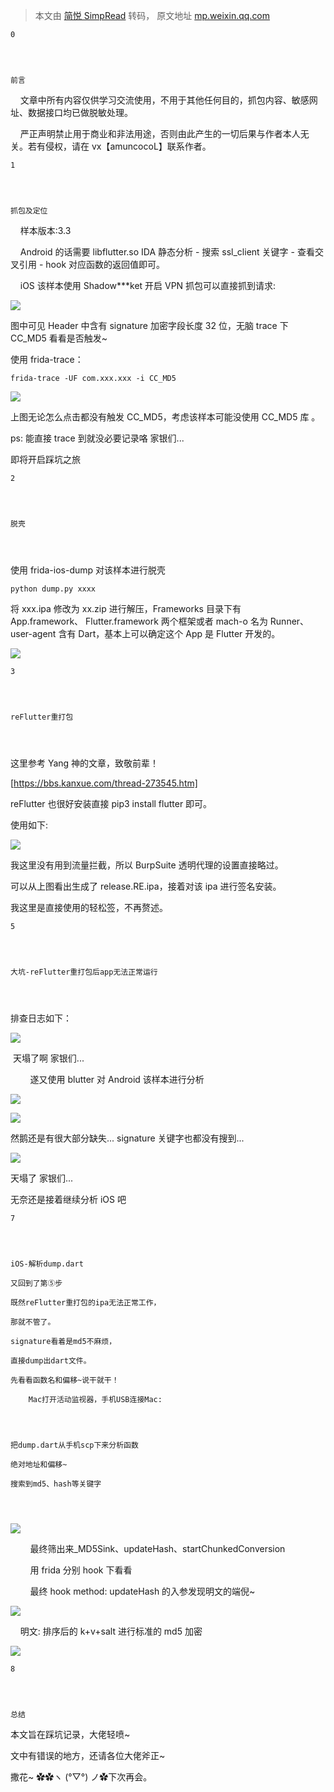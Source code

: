 > 本文由 [简悦 SimpRead](http://ksria.com/simpread/) 转码， 原文地址 [mp.weixin.qq.com](https://mp.weixin.qq.com/s/DLs5R6ibYJmc2-ao8nPoRg)

```
0




前言

```

    文章中所有内容仅供学习交流使用，不用于其他任何目的，抓包内容、敏感网址、数据接口均已做脱敏处理。

    严正声明禁止用于商业和非法用途，否则由此产生的一切后果与作者本人无关。若有侵权，请在 vx【amuncocoL】联系作者。

```
1




抓包及定位

```

  

    样本版本:3.3

    Android 的话需要 libflutter.so IDA 静态分析 - 搜索 ssl_client 关键字 - 查看交叉引用 - hook 对应函数的返回值即可。

    iOS 该样本使用 Shadow***ket 开启 VPN 抓包可以直接抓到请求:

![](https://mmbiz.qpic.cn/mmbiz_png/wm415EXtN8ribD7AqszEp4sjiaic9GBcNmtYLVorZKZRsfQNMvvUian2kVhODSia22AHpoBMibcJC52nvXd9mibfA9fGw/640?wx_fmt=png&from=appmsg)

图中可见 Header 中含有 signature 加密字段长度 32 位，无脑 trace 下 CC_MD5 看看是否触发~

使用 frida-trace：‍‍‍

```
frida-trace -UF com.xxx.xxx -i CC_MD5

```

![](https://mmbiz.qpic.cn/mmbiz_png/wm415EXtN8ribD7AqszEp4sjiaic9GBcNmt4oCVzibeAmnibHYOTENiclrTstHDt8xibxRIeRiaiaicRZLxHVLfXkC1iazTwQ/640?wx_fmt=png&from=appmsg)

上图无论怎么点击都没有触发 CC_MD5，考虑该样本可能没使用 CC_MD5 库 。

ps: 能直接 trace 到就没必要记录咯 家银们... 

即将开启踩坑之旅

```
2




脱壳




```

使用 frida-ios-dump 对该样本进行脱壳  

```
python dump.py xxxx

```

将 xxx.ipa 修改为 xx.zip 进行解压，Frameworks 目录下有 App.framework、 Flutter.framework 两个框架或者 mach-o 名为 Runner、user-agent 含有 Dart，基本上可以确定这个 App 是 Flutter 开发的。

![](https://mmbiz.qpic.cn/mmbiz_png/wm415EXtN8ribD7AqszEp4sjiaic9GBcNmt6ibAwY4xrwibutmlJ3gLCicKfBLickOMJJqibrLSsCpRd4Cia1WP9NTH88Ig/640?wx_fmt=png&from=appmsg)

```
3




reFlutter重打包




```

这里参考 Yang 神的文章，致敬前辈！

[https://bbs.kanxue.com/thread-273545.htm]

reFlutter 也很好安装直接 pip3 install flutter 即可。  

使用如下: 

![](https://mmbiz.qpic.cn/mmbiz_png/wm415EXtN8ribD7AqszEp4sjiaic9GBcNmticSA4AZvhsicia0YxoFrZ1b52lD6LfcXLPlgIAdtRnKlG6C5ibAuDNtexg/640?wx_fmt=png&from=appmsg)

我这里没有用到流量拦截，所以 BurpSuite 透明代理的设置直接略过。

可以从上图看出生成了 release.RE.ipa，接着对该 ipa 进行签名安装。  

我这里是直接使用的轻松签，不再赘述。

```
5




大坑-reFlutter重打包后app无法正常运行




```

排查日志如下：

![](https://mmbiz.qpic.cn/mmbiz_png/wm415EXtN8ribD7AqszEp4sjiaic9GBcNmtyP5nYJeyCMhAE7TC9QMZzMibhzEX8SdysK0S728BfOTWRppnl6jcSOw/640?wx_fmt=png&from=appmsg)

 天塌了啊 家银们...

        遂又使用 blutter 对 Android 该样本进行分析  

  

![](https://mmbiz.qpic.cn/mmbiz_png/wm415EXtN8ribD7AqszEp4sjiaic9GBcNmtQs1vrKvWJl1fyZVY1CzxtVibrpicRoFhz2GCBD2458ib0ibsQicwSOuohow/640?wx_fmt=png&from=appmsg)

![](https://mmbiz.qpic.cn/mmbiz_png/wm415EXtN8ribD7AqszEp4sjiaic9GBcNmtItyCp3sX7wZnibYKj2RIWxsGSSmYtBI6cn635bZ8nwcUtGEXjXtibYSg/640?wx_fmt=png&from=appmsg)

然鹅还是有很大部分缺失... signature 关键字也都没有搜到... 

![](https://mmbiz.qpic.cn/mmbiz_png/wm415EXtN8ribD7AqszEp4sjiaic9GBcNmt1FYFm7VubbWfmXtBKvMzq9Zicl5IE2q4ML7pM4eMuJLVicqhRykh6tMA/640?wx_fmt=png&from=appmsg)

天塌了 家银们...

无奈还是接着继续分析 iOS 吧

```
7




iOS-解析dump.dart

又回到了第⑤步

既然reFlutter重打包的ipa无法正常工作，

那就不管了。

signature看着是md5不麻烦，

直接dump出dart文件。

先看看函数名和偏移~说干就干！

    Mac打开活动监视器，手机USB连接Mac:




把dump.dart从手机scp下来分析函数

绝对地址和偏移~

搜索到md5、hash等关键字




```

![](https://mmbiz.qpic.cn/mmbiz_png/wm415EXtN8ribD7AqszEp4sjiaic9GBcNmthwkBaYEPTia5rP22TG8HAccKmGyqsHfad0uv018qOA1zUQUH8gEj7xg/640?wx_fmt=png&from=appmsg)

        最终筛出来_MD5Sink、updateHash、startChunkedConversion

        用 frida 分别 hook 下看看

        最终 hook method: updateHash 的入参发现明文的端倪~

![](https://mmbiz.qpic.cn/mmbiz_png/wm415EXtN8ribD7AqszEp4sjiaic9GBcNmtUSMvylslyLapDhS9zzMqKtFrrZgmCmGapFbKoPgBib2oiag0LyMxhAibA/640?wx_fmt=png&from=appmsg)

    明文: 排序后的 k+v+salt 进行标准的 md5 加密

![](https://mmbiz.qpic.cn/mmbiz_png/wm415EXtN8ribD7AqszEp4sjiaic9GBcNmtBaM3zaH6EZokcbibauwibcw7BNNic4mIveI5qwW7BsJANnGF3JeMvbX6w/640?wx_fmt=png&from=appmsg)

```
8




总结

```

本文旨在踩坑记录，大佬轻喷~  

文中有错误的地方，还请各位大佬斧正~

撒花~ ✿✿ヽ (°▽°) ノ✿下次再会。

`‍`
